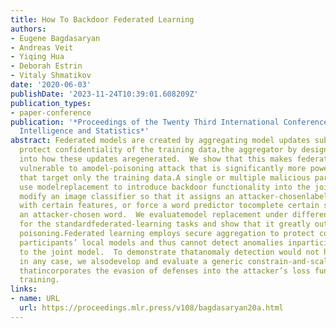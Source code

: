 ```yaml
---
title: How To Backdoor Federated Learning
authors:
- Eugene Bagdasaryan
- Andreas Veit
- Yiqing Hua
- Deborah Estrin
- Vitaly Shmatikov
date: '2020-06-03'
publishDate: '2023-11-24T10:39:01.608209Z'
publication_types:
- paper-conference
publication: '*Proceedings of the Twenty Third International Conference on Artificial
  Intelligence and Statistics*'
abstract: Federated models are created by aggregating model updates submittedby participants.  To
  protect confidentiality of the training data,the aggregator by design has no visibility
  into how these updates aregenerated.  We show that this makes federated learning
  vulnerable to amodel-poisoning attack that is significantly more powerful than poisoningattacks
  that target only the training data.A single or multiple malicious participants can
  use modelreplacement to introduce backdoor functionality into the joint model,e.g.,
  modify an image classifier so that it assigns an attacker-chosenlabel to images
  with certain features, or force a word predictor tocomplete certain sentences with
  an attacker-chosen word.  We evaluatemodel replacement under different assumptions
  for the standardfederated-learning tasks and show that it greatly outperformstraining-data
  poisoning.Federated learning employs secure aggregation to protect confidentialityof
  participants’ local models and thus cannot detect anomalies inparticipants’ contributions
  to the joint model.  To demonstrate thatanomaly detection would not have been effective
  in any case, we alsodevelop and evaluate a generic constrain-and-scale technique
  thatincorporates the evasion of defenses into the attacker’s loss functionduring
  training.
links:
- name: URL
  url: https://proceedings.mlr.press/v108/bagdasaryan20a.html
---
```

